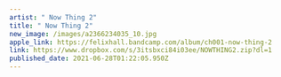 ```yaml
---
artist: " Now Thing 2"
title: " Now Thing 2"
new_image: /images/a2366234035_10.jpg
apple_link: https://felixhall.bandcamp.com/album/ch001-now-thing-2
link: https://www.dropbox.com/s/3itsbxci84i03ee/NOWTHING2.zip?dl=1
published_date: 2021-06-28T01:22:05.950Z
---
```


